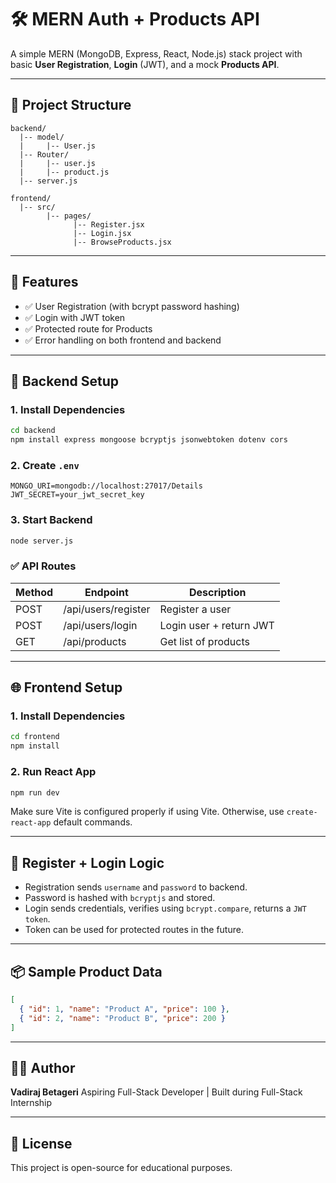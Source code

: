 # 🛠️ MERN Auth + Products API

A simple MERN (MongoDB, Express, React, Node.js) stack project with basic **User Registration**, **Login** (JWT), and a mock **Products API**.

---

## 📁 Project Structure

```
backend/
  |-- model/
  |     |-- User.js
  |-- Router/
  |     |-- user.js
  |     |-- product.js
  |-- server.js

frontend/
  |-- src/
        |-- pages/
              |-- Register.jsx
              |-- Login.jsx
              |-- BrowseProducts.jsx
```

---

## 🚀 Features

* ✅ User Registration (with bcrypt password hashing)
* ✅ Login with JWT token
* ✅ Protected route for Products
* ✅ Error handling on both frontend and backend

---

## 🔧 Backend Setup

### 1. Install Dependencies

```bash
cd backend
npm install express mongoose bcryptjs jsonwebtoken dotenv cors
```

### 2. Create `.env`

```
MONGO_URI=mongodb://localhost:27017/Details
JWT_SECRET=your_jwt_secret_key
```

### 3. Start Backend

```bash
node server.js
```

### ✅ API Routes

| Method | Endpoint            | Description             |
| ------ | ------------------- | ----------------------- |
| POST   | /api/users/register | Register a user         |
| POST   | /api/users/login    | Login user + return JWT |
| GET    | /api/products       | Get list of products    |

---

## 🌐 Frontend Setup

### 1. Install Dependencies

```bash
cd frontend
npm install
```

### 2. Run React App

```bash
npm run dev
```

Make sure Vite is configured properly if using Vite. Otherwise, use `create-react-app` default commands.

---

## 🔐 Register + Login Logic

* Registration sends `username` and `password` to backend.
* Password is hashed with `bcryptjs` and stored.
* Login sends credentials, verifies using `bcrypt.compare`, returns a `JWT token`.
* Token can be used for protected routes in the future.

---

## 📦 Sample Product Data

```json
[
  { "id": 1, "name": "Product A", "price": 100 },
  { "id": 2, "name": "Product B", "price": 200 }
]
```

---

## 👨‍💻 Author

**Vadiraj Betageri**
Aspiring Full-Stack Developer | Built during Full-Stack Internship

---

## 📜 License

This project is open-source for educational purposes.
